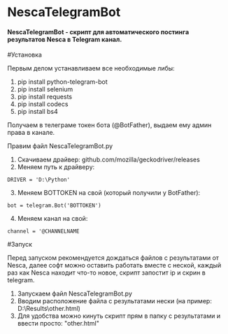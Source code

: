# NescaTelegramBot
#### NescaTelegramBot - скрипт для автоматического постинга результатов Nesca в Telegram канал. 

#Установка

Первым делом устанавливаем все необходимые либы:

1. pip install python-telegram-bot
2. pip install selenium
3. pip install requests
4. pip install codecs
5. pip install bs4

Получаем в телеграме токен бота (@BotFather), выдаем ему админ права в канале.

Правим файл NescaTelegramBot.py

1. Скачиваем драйвер: github.com/mozilla/geckodriver/releases
2. Меняем путь к драйверу:
```
DRIVER = 'D:\Python'
```
3. Меняем BOTTOKEN на свой (который получили у BotFather):
```
bot = telegram.Bot('BOTTOKEN')
```
4. Меняем канал на свой: 
```
channel = '@CHANNELNAME
```
#Запуск

Перед запуском рекомендуется дождаться файлов с результатами от Nesca, далее софт можно оставить работать вместе с неской,
каждый раз как Nesca находит что-то новое, скрипт запостит ip и скрин в telegram.

1. Запускаем файл NescaTelegramBot.py
2. Вводим расположение файла с результатами нески (на пример: D:\Results\other.html)
3. Для удобства можно кинуть скрипт прям в папку с результатами и ввести просто: "other.html"



